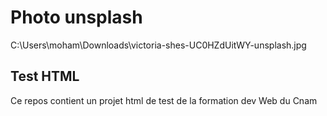 # Photo unsplash

C:\Users\moham\Downloads\victoria-shes-UC0HZdUitWY-unsplash.jpg

## Test HTML

Ce repos contient un projet html de test de la formation dev Web du Cnam